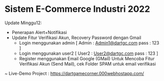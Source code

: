 # Sistem E-Commerce Industri 2022

Update Minggu12:
- Penerapan Alert+Notifikasi
- Update Fitur Verifikasi Akun, Recovery Password dengan Gmail
  - Login menggunakan admin [ Admin : Admin1@dartgc.com pass : 123 ]
  - Login menggunakan user2 [ User2 : User2@dartgc.com pass : 123 ]
  - Register menggunakan Email Google (GMail) Untuk Mencoba Fitur Verifikasi Akun (Send Mail), cek Folder SPAM untuk email verifikasi

~ Live-Demo Project : https://dartgamecorner.000webhostapp.com/
